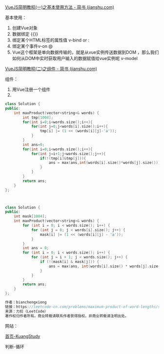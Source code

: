 [VueJS简明教程(一)之基本使用方法 - 简书 (jianshu.com)](https://www.jianshu.com/p/5d0d913d2453)

基本使用：

1. 创建Vue对象
2. 数据绑定 {{}}
3. 绑定某个HTML标签的属性值 v-bind or :
4. 绑定某个事件v-on @
5. Vue这个框架是单向数据传输的，就是从vue实例传送数据到DOM ，那么我们如何从DOM中实时获取用户输入的数据赋值给vue实例呢 v-model

[VueJS简明教程(二)之组件 - 简书 (jianshu.com)](https://www.jianshu.com/p/bb4a347b903a)

组件：

1. 用Vue注册一个组件
2. 



```c++
class Solution {
public:
    int maxProduct(vector<string>& words) {
        int tmp[1004];
        for(int i=0;i<words.size();i++){
            for(int j=0;j<words[i].size();i++){
                tmp[i] |= (1 << (words[i][j]-'a')); 
            }
        }
        int ans=0;
        for(int i=0;i<words.size();i++){
            for(int j=i+1;j<words.size();j++){
                if(!(tmp[i]&tmp[j])){
                    ans = max(ans,int(words[i].size()*words[j].size()));
                }
            }
        }
        return ans;
    }
};



class Solution {
public:
    int mask[1004];
    int maxProduct(vector<string>& words) {
        for (int i = 0; i < words.size(); i++) {
            for (int j = 0; j < words[i].size(); j++) {
                mask[i] |= (1 << (words[i][j] - 'a'));
            }
        }
        int ans = 0;
        for (int i = 0; i < words.size(); i++) {
            for (int j = i + 1; j < words.size(); j++) {
                if (!(mask[i] & mask[j])) {
                    ans = max(ans, int(words[i].size() * words[j].size()));
                }
            }
        }
        return ans;
    }
};

作者：bianchengxiong
链接：https://leetcode-cn.com/problems/maximum-product-of-word-lengths/solution/acmjin-pai-ti-jie-zhuang-tai-ya-suo-bian-biqp/
来源：力扣（LeetCode）
著作权归作者所有。商业转载请联系作者获得授权，非商业转载请注明出处。
```

网站：

[首页-KuangStudy](https://www.kuangstudy.com/)





判断-循环
